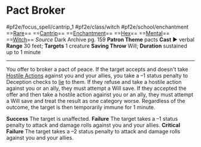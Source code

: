 # Pact Broker
#pf2e/focus_spell/cantrip_1 #pf2e/class/witch #pf2e/school/enchantment 
==[Rare](../../../../../TTRPGShare-Pathfinder-2E-Vault/rules/traits/rare.md)== ==[Cantrip](../../../../../TTRPGShare-Pathfinder-2E-Vault/rules/traits/cantrip.md)== ==[Enchantment](../../../../../TTRPGShare-Pathfinder-2E-Vault/rules/traits/enchantment.md)== ==[Hex](../../../Traits/Hex.md)== ==[Mental](../../../../../TTRPGShare-Pathfinder-2E-Vault/rules/traits/mental.md)== ==[Witch](../../../Traits/Witch.md)==
*Source* Dark Archive pg. 159
**Patron Theme** pacts
**Cast** ► verbal
**Range** 30 feet; **Targets** 1 creature
**Saving Throw** Will; **Duration** sustained up to 1 minute

---
You offer to broker a pact of peace. If the target accepts and doesn't take [Hostile Actions](../../../Rules/Hostile%20Actions.md) against you and your allies, you take a –1 status penalty to Deception checks to [lie](../../../../../TTRPGShare-Pathfinder-2E-Vault/rules/actions/lie.md) to them. If they refuse and take a hostile action against you or an ally, they must attempt a Will save. If they accepted the offer and then take a hostile action against you or an ally, they must attempt a Will save and treat the result as one category worse. Regardless of the outcome, the target is then temporarily immune for 1 minute.

**Success** The target is unaffected.
**Failure** The target takes a –1 status penalty to attack and damage rolls against you and your allies.
**Critical Failure** The target takes a –2 status penalty to attack and damage rolls against you and your allies.
